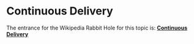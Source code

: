 # Continuous Delivery

The entrance for the Wikipedia Rabbit Hole for this topic is: **[Continuous Delivery](https://en.wikipedia.org/wiki/Continuous_delivery)**
